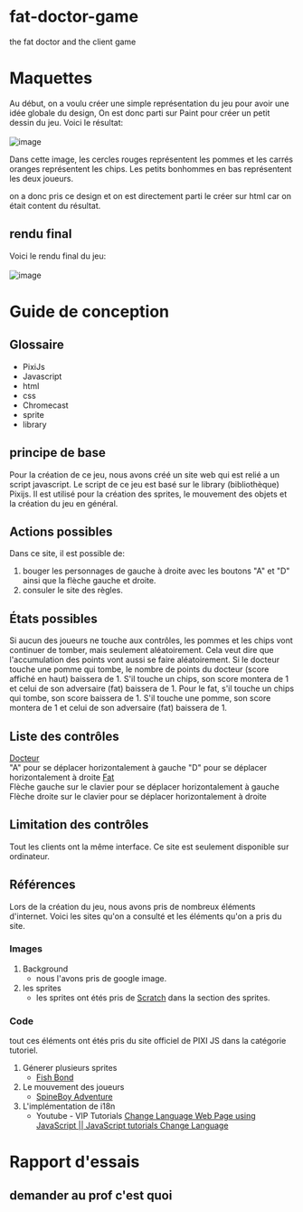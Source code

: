 # fat-doctor-game
the fat doctor and the client game

# Maquettes
Au début, on a voulu créer une simple représentation du jeu pour avoir une idée globale du design, On est donc parti sur Paint pour créer un petit dessin du jeu. Voici le résultat: <br> <br>
![image](https://github.com/yahyamaw311/fat-doctor-game/assets/98132883/d80b08c3-641e-4359-8112-1c45ceb2f6f1)

Dans cette image, les cercles rouges représentent les pommes et les carrés oranges représentent les chips. Les petits bonhommes en bas représentent les deux joueurs. <br>

on a donc pris ce design et on est directement parti le créer sur html car on était content du résultat. <br>

## rendu final
Voici le rendu final du jeu: <br> <br>
![image](https://github.com/yahyamaw311/fat-doctor-game/assets/98132883/aa411696-1053-44e1-8985-f1e999f8b748)

# Guide de conception
## Glossaire
- PixiJs
- Javascript
- html
- css
- Chromecast
- sprite
- library

## principe de base
Pour la création de ce jeu, nous avons créé un site web qui est relié a un script javascript. Le script de ce jeu est basé sur le library (bibliothèque) Pixijs. Il est utilisé pour la création des sprites, le mouvement des objets et la création du jeu en général.

## Actions possibles
Dans ce site, il est possible de: 
1. bouger les personnages de gauche à droite avec les boutons "A" et "D" ainsi que la flèche gauche et droite.
2. consuler le site des règles.

## États possibles
Si aucun des joueurs ne touche aux contrôles, les pommes et les chips vont continuer de tomber, mais seulement aléatoirement. Cela veut dire que l'accumulation des points vont aussi se faire aléatoirement. Si le docteur touche une pomme qui tombe, le nombre de points du docteur (score affiché en haut) baissera de 1. S'il touche un chips, son score montera de 1 et celui de son adversaire (fat) baissera de 1. Pour le fat, s'il touche un chips qui tombe, son score baissera de 1. S'il touche une pomme, son score montera de 1 et celui de son adversaire (fat) baissera de 1.

## Liste des contrôles
<ins>Docteur</ins><br />
"A" pour se déplacer horizontalement à gauche
"D" pour se déplacer horizontalement à droite
<ins>Fat</ins><br />
Flèche gauche sur le clavier pour se déplacer horizontalement à gauche
Flèche droite sur le clavier pour se déplacer horizontalement à droite

## Limitation des contrôles
Tout les clients ont la même interface. Ce site est seulement disponible sur ordinateur.

## Références
Lors de la création du jeu, nous avons pris de nombreux éléments d'internet. Voici les sites qu'on a consulté et les éléments qu'on a pris du site.

### Images
1. Background
   - nous l'avons pris de google image.
2. les sprites
   - les sprites ont étés pris de [Scratch](https://scratch.mit.edu/projects/editor/?tutorial=getStarted) dans la section des sprites.

### Code
tout ces éléments ont étés pris du site officiel de PIXI JS dans la catégorie tutoriel.
1. Génerer plusieurs sprites
   - [Fish Bond](https://pixijs.com/8.x/tutorials/fish-pond#1)
2. Le mouvement des joueurs
   - [SpineBoy Adventure](https://pixijs.com/8.x/tutorials/spine-boy-adventure)
3. L'implémentation de i18n
   - Youtube - VIP Tutorials [Change Language Web Page using JavaScript || JavaScript tutorials Change Language](https://www.youtube.com/watch?v=fWPOD3CAFM8)


# Rapport d'essais
## demander au prof c'est quoi
